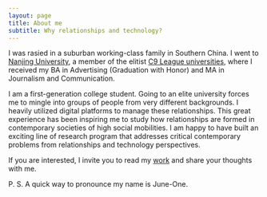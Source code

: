 ```yaml
---
layout: page
title: About me
subtitle: Why relationships and technology? 
---
```


I was rasied in a suburban working-class family in Southern China. I went to [Nanjing University](https://en.wikipedia.org/wiki/Nanjing_University), a member of the elitist [C9 League universities](https://en.wikipedia.org/wiki/C9_League), where I received my BA in Advertising (Graduation with Honor) and MA in Journalism and Communication. 

I am a first-generation college student. Going to an elite university forces me to mingle into groups of people from very different backgrounds. I heavily utilized digital platforms to manage these relationships. This great experience has been inspiring me to study how relationships are formed in contemporary societies of high social mobilities. I am happy to have built an exciting line of research program that addresses critical contemporary problems from relationships and technology perspectives.  

If you are interested, I invite you to read my [work](https://scholar.google.com/citations?user=duu3b-IAAAAJ&hl=zh-CN) and share your thoughts with me. 

P. S. A quick way to pronounce my name is June-One. 
